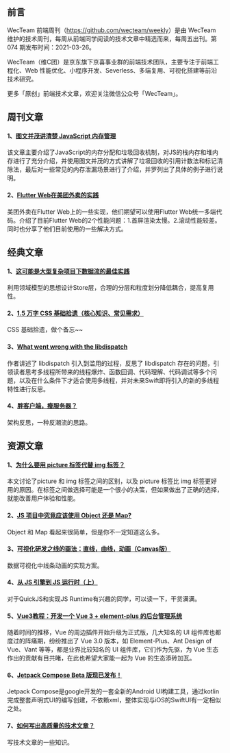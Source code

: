 ## 前言

WecTeam 前端周刊（<https://github.com/wecteam/weekly>）是由 WecTeam 维护的技术周刊，每周从前端同学阅读的技术文章中精选而来，每周五出刊。第 074 期发布时间：2021-03-26。

WecTeam（维C团）是京东旗下京喜事业群的前端技术团队，主要专注于前端工程化、Web 性能优化、小程序开发、Severless、多端复用、可视化搭建等前沿技术研究。

更多「原创」前端技术文章，欢迎关注微信公众号「WecTeam」。


## 周刊文章

#### 1、[图文并茂讲清楚 JavaScript 内存管理](https://mp.weixin.qq.com/s/W2AxuO0OgoAUwROMyBwpYg)
该文章主要介绍了JavaScript的内存分配和垃圾回收机制，对JS的栈内存和堆内存进行了充分介绍，并使用图文并茂的方式讲解了垃圾回收的引用计数法和标记清除法，最后对一些常见的内存泄漏场景进行了介绍，并罗列出了具体的例子进行说明。

#### 2、[Flutter Web在美团外卖的实践](https://mp.weixin.qq.com/s/GjFC5_85pIk9EbKPJXZsXg)
美团外卖在Flutter Web上的一些实现，他们期望可以使用Flutter Web统一多端代码。介绍了目前Flutter Web的2个性能问题：1.首屏渲染太慢。2.滚动性能较差。同时也分享了他们目前使用的一些解决方式。

## 经典文章

#### 1、[这可能是大型复杂项目下数据流的最佳实践](https://segmentfault.com/a/1190000039362490)
利用领域模型的思想设计Store层，合理的分层和粒度划分降低耦合，提高复用性。

#### 2、[1.5 万字 CSS 基础拾遗（核心知识、常见需求）](https://juejin.cn/post/6941206439624966152)
CSS 基础拾遗，做个备忘~~ 

#### 3、[What went wrong with the libdispatch](https://tclementdev.com/posts/what_went_wrong_with_the_libdispatch.html)
作者讲述了 libdispatch 引入到滥用的过程，反思了 libdispatch 存在的问题，引领读者思考多线程所带来的线程爆炸、函数回调、代码理解、代码调试等多个问题，以及在什么条件下才适合使用多线程，并对未来Swift即将引入的新的多线程特性进行反思。

#### 4、[胖客户端，瘦服务器？](https://mp.weixin.qq.com/s/md_BZ6TutrFgK8ik5uzLhQ)
架构反思，一种反潮流的思路。

## 资源文章

#### 1、[为什么要用 picture 标签代替 img 标签？](https://mp.weixin.qq.com/s/EfW9Wpa3QiCjEP_qt8qleg)
本文讨论了picture 和 img 标签之间的区别，以及 picture 标签比 img 标签更好用的原因。在标签之间做选择可能是一个很小的决策，但如果做出了正确的选择，就能改善用户体验和性能。

#### 2、[JS 项目中究竟应该使用 Object 还是 Map?](https://mp.weixin.qq.com/s/VQLBNG17LYXybSKtfp-WSg)
Object 和 Map 看起来很简单，但是你不一定知道这么多。

#### 3、[可视化研发之线的画法：直线，曲线，动画（Canvas版）](https://mp.weixin.qq.com/s/Bi-VRHr72t5DCD-5_abAzw)
数据可视化中线条动画的实现方案。

#### 4、[从 JS 引擎到 JS 运行时（上）](https://zhuanlan.zhihu.com/p/104333176)
对于QuickJS和实现JS Runtime有兴趣的同学，可以读一下，干货满满。

#### 5、[Vue3教程：开发一个 Vue 3 + element-plus 的后台管理系统](https://juejin.cn/post/6942251234191654949)
随着时间的推移，Vue 的周边插件开始升级为正式版，几大知名的 UI 组件库也都度过的阵痛期，纷纷推出了 Vue 3.0 版本，如 Element-Plus、Ant Design of Vue、Vant 等等，都是业界比较知名的 UI 组件库，它们作为先驱，为 Vue 生态作出的贡献有目共睹，在此也希望大家能一起为 Vue 的生态添砖加瓦。

#### 6、[Jetpack Compose Beta 版现已发布！](https://mp.weixin.qq.com/s/hGbi_TsPdEM-egjgSsijdw)
Jetpack Compose是google开发的一套全新的Android UI构建工具，通过kotlin完成整套声明式UI的编写创建，不依赖xml，整体实现与iOS的SwiftUI有一定相似之处。

#### 7、[如何写出高质量的技术文章？](https://mp.weixin.qq.com/s/s27aEhwgwHZZbtd4wn9MVA)
写技术文章的一些知识。